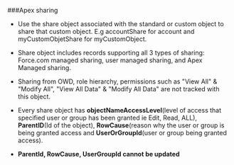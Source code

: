 ###Apex sharing
* Use the share object associated with the standard or custom object to share that custom object. E.g accountShare for account and 
myCustomObjetShare for myCustomObject.
* Share object includes records supporting all 3 types of sharing: Force.com managed sharing, user managed sharing, and 
Apex Managed sharing.
* Sharing from OWD, role hierarchy, permissions such as "View All" & "Modify All", "View All Data" & "Modify All Data" are not
tracked with this object.

* Every share object has **objectNameAccessLevel**(level of access that specified user or group has been granted ie Edit, Read, ALL),
**ParentID**(Id of the object), **RowCause**(reason why the user or group is being granted access and 
**UserOrGroupId**(user or group being granted access).
* **ParentId, RowCause, UserGroupId cannot be updated**
